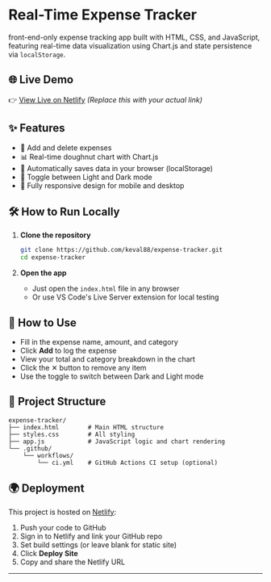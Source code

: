 
# Real-Time Expense Tracker

 front-end-only expense tracking app built with HTML, CSS, and JavaScript, featuring real-time data visualization using Chart.js and state persistence via `localStorage`.

## 🌐 Live Demo
👉 [View Live on Netlify](jolly-parfait-661f0a.netlify.app) _(Replace this with your actual link)_

## ✨ Features

- 📌 Add and delete expenses
- 📊 Real-time doughnut chart with Chart.js
- 💾 Automatically saves data in your browser (localStorage)
- 🌙 Toggle between Light and Dark mode
- 📱 Fully responsive design for mobile and desktop

## 🛠 How to Run Locally

1. **Clone the repository**
   ```bash
   git clone https://github.com/keval88/expense-tracker.git
   cd expense-tracker
   ```

2. **Open the app**
   - Just open the `index.html` file in any browser
   - Or use VS Code's Live Server extension for local testing

## 🧪 How to Use

- Fill in the expense name, amount, and category
- Click **Add** to log the expense
- View your total and category breakdown in the chart
- Click the ✕ button to remove any item
- Use the toggle to switch between Dark and Light mode

## 📂 Project Structure

```
expense-tracker/
├── index.html        # Main HTML structure
├── styles.css        # All styling
├── app.js            # JavaScript logic and chart rendering
└── .github/
    └── workflows/
        └── ci.yml    # GitHub Actions CI setup (optional)
```

## 🌍 Deployment

This project is hosted on [Netlify](jolly-parfait-661f0a.netlify.app):
1. Push your code to GitHub
2. Sign in to Netlify and link your GitHub repo
3. Set build settings (or leave blank for static site)
4. Click **Deploy Site**
5. Copy and share the Netlify URL

---
